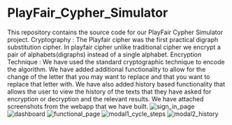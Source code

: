 # PlayFair_Cypher_Simulator
This repository contains the source code for our PlayFair Cypher Simulator project.
Cryptography : 
The Playfair cipher was the first practical digraph substitution cipher. In playfair cipher unlike traditional cipher we encrypt a pair of alphabets(digraphs) instead of a single alphabet.
Encryption Technique :
We have used the standard cryptographic technique to encode the algorithm. We have added additional functionality to allow for the change of the letter that you may want to replace and that you want to replace that letter with. We have also added history based functionality that allows the user to view the history of the texts that they have asked for encryption or decryption and the relevant results.
We have attached screenshots from the webapp that we have built.
![sign_in_page](https://github.com/devadathkartha/PlayFair_Cypher_Simulator/assets/149815290/60a0cdf7-6b89-4ffe-81a8-5229d967a2da)
![dashboard](https://github.com/devadathkartha/PlayFair_Cypher_Simulator/assets/149815290/1b69d5e4-3d12-447c-9198-f7fd2d061952)
![functional_page](https://github.com/devadathkartha/PlayFair_Cypher_Simulator/assets/149815290/9b1d7616-d5db-452f-9a22-bcee14637312)
![modal1_cycle_steps](https://github.com/devadathkartha/PlayFair_Cypher_Simulator/assets/149815290/3d8fdc54-a6b3-433c-b0ae-f9475c0ee6af)
![modal2_history](https://github.com/devadathkartha/PlayFair_Cypher_Simulator/assets/149815290/6bca7c23-43f3-4496-a99a-adfca9f086cf)
